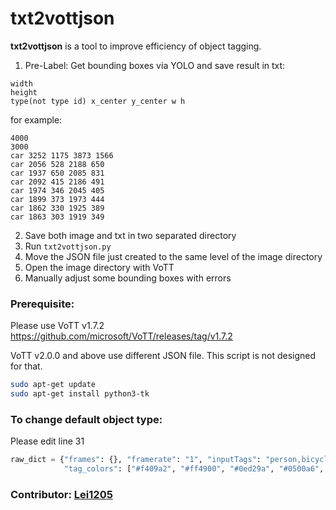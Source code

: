 # txt2vottjson

**txt2vottjson** is a tool to improve efficiency of object tagging.

1. Pre-Label: Get bounding boxes via YOLO and save result in txt:

```
width
height
type(not type id) x_center y_center w h  
```

for example:

```
4000
3000
car 3252 1175 3873 1566 
car 2056 528 2188 650 
car 1937 650 2085 831 
car 2092 415 2186 491 
car 1974 346 2045 405 
car 1899 373 1973 444 
car 1862 330 1925 389 
car 1863 303 1919 349 
```

2. Save both image and txt in two separated directory
3. Run `txt2vottjson.py`
4. Move the JSON file just created to the same level of the image directory
5. Open the image directory with VoTT
6. Manually adjust some bounding boxes with errors



### Prerequisite:

Please use VoTT v1.7.2 https://github.com/microsoft/VoTT/releases/tag/v1.7.2

VoTT v2.0.0 and above use different JSON file. This script is not designed for that.

```bash
sudo apt-get update
sudo apt-get install python3-tk
```



### To change default object type:

Please edit line 31

```python
raw_dict = {"frames": {}, "framerate": "1", "inputTags": "person,bicycle,tricycle,car,bus,truck",
            "tag_colors": ["#f409a2", "#ff4900", "#0ed29a", "#0500a6", "#32dc00", "#cac800"]}
```



### Contributor: [Lei1205](https://github.com/lei1205)

